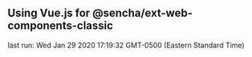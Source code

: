 ## Using Vue.js for @sencha/ext-web-components-classic

last run: Wed Jan 29 2020 17:19:32 GMT-0500 (Eastern Standard Time)